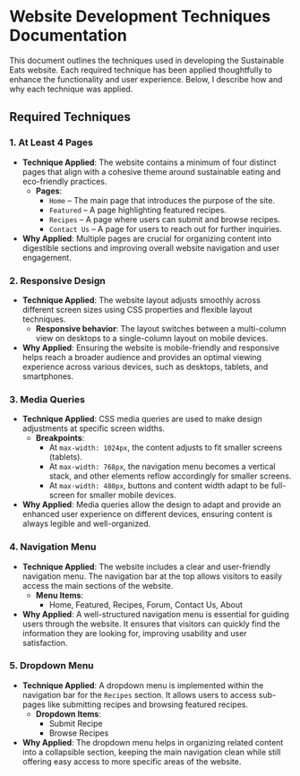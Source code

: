 # Website Development Techniques Documentation

This document outlines the techniques used in developing the Sustainable Eats website. Each required technique has been applied thoughtfully to enhance the functionality and user experience. Below, I describe how and why each technique was applied.

## Required Techniques

### 1. **At Least 4 Pages**
   - **Technique Applied**: The website contains a minimum of four distinct pages that align with a cohesive theme around sustainable eating and eco-friendly practices.
     - **Pages**:
       - `Home` – The main page that introduces the purpose of the site.
       - `Featured` – A page highlighting featured recipes.
       - `Recipes` – A page where users can submit and browse recipes.
       - `Contact Us` – A page for users to reach out for further inquiries.
   - **Why Applied**: Multiple pages are crucial for organizing content into digestible sections and improving overall website navigation and user engagement.

### 2. **Responsive Design**
   - **Technique Applied**: The website layout adjusts smoothly across different screen sizes using CSS properties and flexible layout techniques.
     - **Responsive behavior**: The layout switches between a multi-column view on desktops to a single-column layout on mobile devices.
   - **Why Applied**: Ensuring the website is mobile-friendly and responsive helps reach a broader audience and provides an optimal viewing experience across various devices, such as desktops, tablets, and smartphones.

### 3. **Media Queries**
   - **Technique Applied**: CSS media queries are used to make design adjustments at specific screen widths.
     - **Breakpoints**: 
       - At `max-width: 1024px`, the content adjusts to fit smaller screens (tablets).
       - At `max-width: 768px`, the navigation menu becomes a vertical stack, and other elements reflow accordingly for smaller screens.
       - At `max-width: 480px`, buttons and content width adapt to be full-screen for smaller mobile devices.
   - **Why Applied**: Media queries allow the design to adapt and provide an enhanced user experience on different devices, ensuring content is always legible and well-organized.

### 4. **Navigation Menu**
   - **Technique Applied**: The website includes a clear and user-friendly navigation menu. The navigation bar at the top allows visitors to easily access the main sections of the website.
     - **Menu Items**:
       - Home, Featured, Recipes, Forum, Contact Us, About
   - **Why Applied**: A well-structured navigation menu is essential for guiding users through the website. It ensures that visitors can quickly find the information they are looking for, improving usability and user satisfaction.

### 5. **Dropdown Menu**
   - **Technique Applied**: A dropdown menu is implemented within the navigation bar for the `Recipes` section. It allows users to access sub-pages like submitting recipes and browsing featured recipes.
     - **Dropdown Items**:
       - Submit Recipe
       - Browse Recipes
   - **Why Applied**: The dropdown menu helps in organizing related content into a collapsible section, keeping the main navigation clean while still offering easy access to more specific areas of the website.